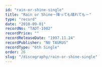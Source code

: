 ```yaml
---
id: "rain-or-shine-single"
title: "Rain or Shine－降っても晴れても－"
type: "record"
date: "2010-09-01"
recordNo: "TADT-1002"
recordPrice: ""
recordReleaseDate: "1997.11.24"
recordPublisher: "NU TAURUS"
recordType: "6th Single"
order: 26
slug: "/discography/rain-or-shine-single"
---
```



